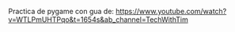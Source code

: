 Practica de pygame con gua de: https://www.youtube.com/watch?v=WTLPmUHTPqo&t=1654s&ab_channel=TechWithTim
